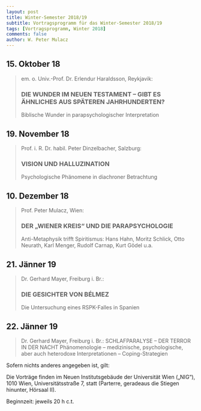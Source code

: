 ```yaml
---
layout: post
title: Winter-Semester 2018/19
subtitle: Vortragsprogramm für das Winter-Semester 2018/19
tags: [Vortragsprogramm, Winter 2018]
comments: false
author: W. Peter Mulacz
---
```


## 15. Oktober 18
> em. o. Univ.-Prof. Dr. Erlendur Haraldsson, Reykjavik:
> ### DIE WUNDER IM NEUEN TESTAMENT – GIBT ES ÄHNLICHES AUS SPÄTEREN JAHRHUNDERTEN?
> Biblische Wunder in parapsychologischer Interpretation


## 19. November 18
> Prof. i. R. Dr. habil. Peter Dinzelbacher, Salzburg:
> ### VISION UND HALLUZINATION
> Psychologische Phänomene in diachroner Betrachtung


## 10. Dezember 18
> Prof. Peter Mulacz, Wien:
> ### DER „WIENER KREIS“ UND DIE PARAPSYCHOLOGIE
> Anti-Metaphysik trifft Spiritismus: Hans Hahn, Moritz Schlick, Otto Neurath, Karl Menger, Rudolf Carnap, Kurt Gödel u.a.

## 21. Jänner 19
> Dr. Gerhard Mayer, Freiburg i. Br.:
> ### DIE GESICHTER VON BÉLMEZ
> Die Untersuchung eines RSPK-Falles in Spanien


## 22. Jänner 19
> Dr. Gerhard Mayer, Freiburg i. Br.:
> SCHLAFPARALYSE – DER TERROR IN DER NACHT
> Phänomenologie – medizinische, psychologische, aber auch heterodoxe Interpretationen – Coping-Strategien





Sofern nichts anderes angegeben ist, gilt:

Die Vorträge finden im Neuen Institutsgebäude der Universität Wien („NIG“), 1010 Wien, Universitätsstraße 7, statt (Parterre, geradeaus die Stiegen hinunter, Hörsaal II).

Beginnzeit: jeweils 20 h c.t.

